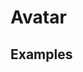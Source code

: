# Avatar

## Examples

<ex-code name="ex-avatar-default"/></ex-code>

<ex-code name="ex-avatar-size"/></ex-code>

<ex-code name="ex-avatar-text"/></ex-code>

<ex-code name="ex-avatar-stacked"/></ex-code>

